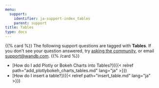 ```yaml
---
menu:
  support:
    identifier: ja-support-index_tables
    parent: support
title: Tables
type: docs
---
```


{{% card %}}
The following support questions are tagged with <b>Tables</b>. If you don't see 
your question answered, try [asking the community](https://community.wandb.ai/), 
or email [support@wandb.com](mailto:support@wandb.com).
{{% /card %}}

- [How do I add Plotly or Bokeh Charts into Tables?]({{< relref path="add_plotlybokeh_charts_tables.md" lang="ja" >}})
- [How do I insert a table?]({{< relref path="insert_table.md" lang="ja" >}})